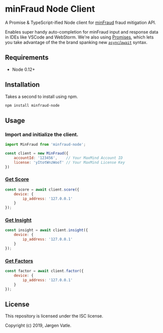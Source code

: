 # minFraud Node Client
A Promise & TypeScript-ified Node client for [minFraud](https://www.maxmind.com/en/solutions/minfraud-services) fraud 
mitigation API.

Enables super handy auto-completion for minFraud input and response data in IDEs like VSCode and WebStorm. We're also
using [Promises](https://developer.mozilla.org/en-US/docs/Web/JavaScript/Reference/Global_Objects/Promise), which 
lets you take advantage of the the brand spanking new
[`async`/`await`](https://developer.mozilla.org/en-US/docs/Web/JavaScript/Reference/Statements/async_function)
syntax.

## Requirements
- Node 0.12+

## Installation
Takes a second to install using npm.
```bash
npm install minfraud-node 
```

## Usage

### Import and initialize the client.
```js
import MinFraud from 'minfraud-node';

const client = new MinFraud({
    accountId: '123456',    // Your MaxMind Account ID
    license: 'yItotWnzWooT' // Your MaxMind License Key
}) 
```

### [Get Score](https://dev.maxmind.com/minfraud/#Response_Body_Examples)
```js
const score = await client.score({
    device: {
        ip_address: '127.0.0.1'
    }
});
```

### [Get Insight](https://dev.maxmind.com/minfraud/#Response_Body_Examples)
```js
const insight = await client.insight({
    device: {
        ip_address: '127.0.0.1'
    }
});
```

### [Get Factors](https://dev.maxmind.com/minfraud/#Response_Body_Examples)
```js
const factor = await client.factor({
    device: {
        ip_address: '127.0.0.1'
    }
});
```

## License
This repository is licensed under the ISC license.

Copyright (c) 2019, Jørgen Vatle.

